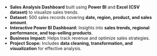 - **Sales Analysis Dashboard** built using **Power BI** and **Excel (CSV dataset)** to visualize sales trends.  
- **Dataset:** 500 sales records covering **date, region, product, and sales amount**.  
- **Interactive Power BI Dashboard:** Insights into **sales trends, regional performance, and top-selling products**.  
- **Business Impact:** Helps track revenue and optimize sales strategies.  
- **Project Scope:** Includes **data cleaning, transformation, and visualization** for effective analysis.                                                                                     
